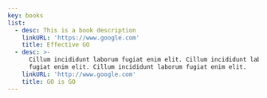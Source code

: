 ```yaml
---
key: books
list:
  - desc: This is a book description
    linkURL: 'https://www.google.com'
    title: Effective GO
  - desc: >-
      Cillum incididunt laborum fugiat enim elit. Cillum incididunt laborum
      fugiat enim elit. Cillum incididunt laborum fugiat enim elit.
    linkURL: 'http://www.google.com'
    title: GO is GO
---
```


